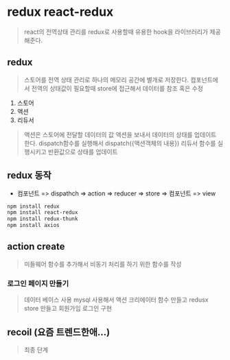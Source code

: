 # redux react-redux
> react의 전역상태 관리를 redux로 사용할때 유용한 hook을 라이브러리가 제공해준다.

## redux
> 스토어를 전역 상태 관리로 하나의 메모리 공간에 별개로 저장한다.
> 컴포넌트에서 전역의 상태값이 필요할때 store에 접근해서 데이터를 참조 혹은 수정
1. 스토어
2. 액션 
3. 리듀서

> 액션은 스토어에 전달할 데이터의 값 액션을 보내서 데이터의 상태를 업데이트 한다.
> dispatch함수를 실행해서 dispatch({액션객체의 내용}) 리듀서 함수를 실행시키고 반환값으로 상태를 업데이트


## redux 동작
- 컴포넌트 => dispathch => action => reducer => store => 컴포넌트 => view

```sh
npm install redux
npm install react-redux
npm install redux-thunk
npm install axios
```

## action create 
> 미들웨어 함수를 추가해서 비동기 처리를 하기 위한 함수를 작성

### 로그인 페이지 만들기
> 데이터 베이스 사용 mysql 사용해서
> 액션 크리에이터 함수 만들고
> redusx store 만들고
> 회원가입 로그인 구현

## recoil (요즘 트렌드한애...)
> 최종 단계